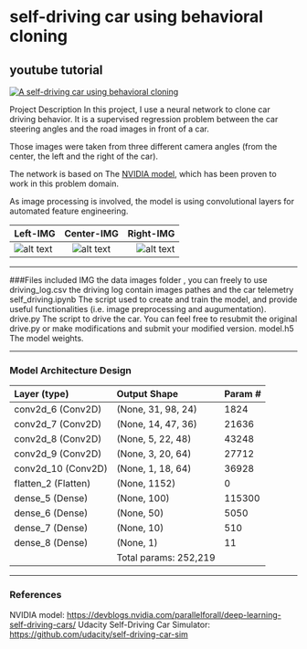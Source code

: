 # self-driving car using behavioral cloning

## youtube tutorial
[![A self-driving car using behavioral cloning](https://github.com/seraj94ai/Self-driving/blob/master/scene00061.png)](https://youtu.be/T-gVwg90spc)


Project Description
In this project, I use a neural network to clone car driving behavior. It is a supervised regression problem between the car steering angles and the road images in front of a car.

Those images were taken from three different camera angles (from the center, the left and the right of the car).

The network is based on The [NVIDIA model](https://devblogs.nvidia.com/deep-learning-self-driving-cars/), which has been proven to work in this problem domain.

As image processing is involved, the model is using convolutional layers for automated feature engineering.


| Left-IMG | Center-IMG | Right-IMG |
| :---         |     :---:      |          ---: |
| ![alt text](https://github.com/seraj94ai/Self-driving/blob/master/IMG/left_2019_02_23_20_23_56_553.jpg)   | ![alt text](https://github.com/seraj94ai/Self-driving/blob/master/IMG/center_2019_02_23_20_23_56_553.jpg)     | ![alt text](https://github.com/seraj94ai/Self-driving/blob/master/IMG/right_2019_02_23_20_23_56_553.jpg)    |
 
 _________________________________________________________________   

###Files included
IMG the data images folder , you can freely to use
driving_log.csv the driving log contain images pathes and the car telemetry  
self_driving.ipynb The script used to create and train the model, and provide useful functionalities (i.e. image preprocessing and augumentation).
drive.py The script to drive the car. You can feel free to resubmit the original drive.py or make modifications and submit your modified version.
model.h5 The model weights.
_________________________________________________________________
### Model Architecture Design

| Layer (type)           | Output Shape            | Param # |
| :---                     |     :---                 |    :--- |
| conv2d_6 (Conv2D)        | (None, 31, 98, 24)        | 1824    |
| conv2d_7 (Conv2D)        | (None, 14, 47, 36)        |21636    |
| conv2d_8 (Conv2D)        | (None, 5, 22, 48)         |43248    |
| conv2d_9 (Conv2D)        | (None, 3, 20, 64)         |27712    |
| conv2d_10 (Conv2D)       | (None, 1, 18, 64)         |36928    |
| flatten_2 (Flatten)      | (None, 1152)              |0        |
| dense_5 (Dense)          | (None, 100)               |115300   |
| dense_6 (Dense)          | (None, 50)                |5050     |
| dense_7 (Dense)          | (None, 10)                |510      |
| dense_8 (Dense)          | (None, 1)                 |11       |
|                          | Total params: 252,219     |      |

_________________________________________________________________
### References
NVIDIA model: https://devblogs.nvidia.com/parallelforall/deep-learning-self-driving-cars/
Udacity Self-Driving Car Simulator: https://github.com/udacity/self-driving-car-sim
